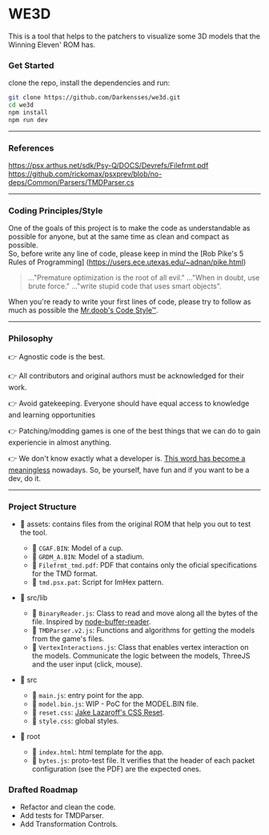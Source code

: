 # WE3D
This is a tool that helps to the patchers to visualize some 3D models that the Winning Eleven' ROM has.

### Get Started
clone the repo, install the dependencies and run:
```bash
git clone https://github.com/Darkensses/we3d.git
cd we3d
npm install
npm run dev
```
---

### References
https://psx.arthus.net/sdk/Psy-Q/DOCS/Devrefs/Filefrmt.pdf
https://github.com/rickomax/psxprev/blob/no-deps/Common/Parsers/TMDParser.cs

---

### Coding Principles/Style

One of the goals of this project is to make the code as understandable as possible for anyone, but at the same time as clean and compact as possible.
<br>
So, before write any line of code, please keep in mind the [Rob Pike's 5 Rules of Programming]
(https://users.ece.utexas.edu/~adnan/pike.html)

> ..."Premature optimization is the root of all evil." ..."When in doubt, use brute force." ..."write stupid code that uses smart objects".

When you're ready to write your first lines of code, please try to follow as much as possible the [Mr.doob's Code Style™](https://github.com/mrdoob/three.js/wiki/mr.doob's-code-style%E2%84%A2).

---

### Philosophy

👉 Agnostic code is the best.

👉 All contributors and original authors must be acknowledged for their work.

👉 Avoid gatekeeping. Everyone should have equal access to knowledge and learning opportunities

👉 Patching/modding games is one of the best things that we can do to gain experiencie in almost anything.

👉 We don't know exactly what a developer is. [This word has become a meaningless](https://x.com/tsoding/status/1907252429759897746) nowadays. So, be yourself, have fun and if you want to be a dev, do it.


---


### Project Structure
- 📁 assets: contains files from the original ROM that help you out to test the tool.
  - 📄 `CGAF.BIN`: Model of a cup.
  - 📄 `GRDM_A.BIN`: Model of a stadium.
  - 📕 `Filefrmt_tmd.pdf`: PDF that contains only the oficial specifications for the TMD format.
  - 📄 `tmd.psx.pat`: Script for ImHex pattern.

- 📁 src/lib
  - 📄 `BinaryReader.js`: Class to read and move along all the bytes of the file. Inspired by [node-buffer-reader](https://github.com/villadora/node-buffer-reader/blob/master/index.js).
  - 📄 `TMDParser.v2.js`: Functions and algorithms for getting the models from the game's files.
  - 📄 `VertexInteractions.js`: Class that enables vertex interaction on the models. Communicate the logic between the models, ThreeJS and the user input (click, mouse).

- 📁 src
  - 📄 `main.js`: entry point for the app.
  - 📄 `model.bin.js`: WIP - PoC for the MODEL.BIN file.
  - 💄 `reset.css`: [Jake Lazaroff's CSS Reset](https://jakelazaroff.com/words/my-modern-css-reset/).
  - 💄 `style.css`: global styles.

- 🌱 root
  - 📜 `index.html`: html template for the app.
  - 📄 `bytes.js`: proto-test file. It verifies that the header of each packet configuration (see the PDF) are the expected ones.

### Drafted Roadmap

- Refactor and clean the code.
- Add tests for TMDParser.
- Add Transformation Controls.